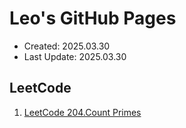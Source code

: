 # Leo's GitHub Pages
* Created: 2025.03.30
* Last Update: 2025.03.30

## LeetCode

1. [LeetCode 204.Count Primes](https://obpxnfxm.github.io/LeetCode/LeetCode204.Count_Primes.html)
